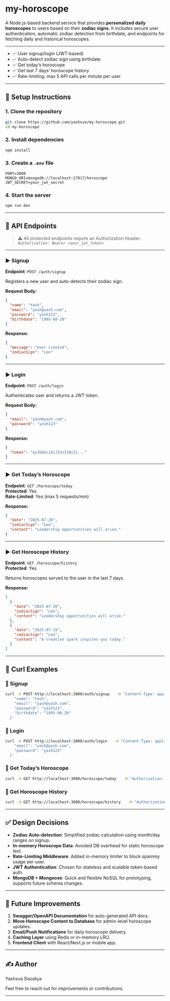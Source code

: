 # my-horoscope

A Node.js-based backend service that provides **personalized daily horoscopes** to users based on their **zodiac signs**. It includes secure user authentication, automatic zodiac detection from birthdate, and endpoints for fetching daily and historical horoscopes.

---


- ✅ User signup/login (JWT-based)
- ✅ Auto-detect zodiac sign using birthdate
- ✅ Get today’s horoscope
- ✅ Get last 7 days’ horoscope history
- ✅ Rate-limiting: max 5 API calls per minute per user

---

## 🚀 Setup Instructions

### 1. Clone the repository
```bash
git clone https://github.com/yashsva/my-horoscope.git
cd my-horoscope
```

### 2. Install dependencies
```bash
npm install
```

### 3. Create a `.env` file
```env
PORT=3000
MONGO_URI=mongodb://localhost:27017/horoscope
JWT_SECRET=your_jwt_secret
```

### 4. Start the server
```bash
npm run dev
```

---

## 🔐 API Endpoints

> ⚠ All protected endpoints require an Authorization header:  
> `Authorization: Bearer <your_jwt_token>`

---

### ▶ Signup  
**Endpoint**: `POST /auth/signup`

Registers a new user and auto-detects their zodiac sign.

**Request Body:**
```json
{
  "name": "Yash",
  "email": "yash@yash.com",
  "password": "yash123",
  "birthdate": "1995-08-20"
}
```

**Response:**
```json
{
  "message": "User created",
  "zodiacSign": "Leo"
}
```

---

### ▶ Login  
**Endpoint**: `POST /auth/login`

Authenticates user and returns a JWT token.

**Request Body:**
```json
{
  "email": "yash@yash.com",
  "password": "yash123"
}
```

**Response:**
```json
{
  "token": "eyJhbGciOiJIUzI1NiIs..."
}
```

---

### ▶ Get Today’s Horoscope  
**Endpoint**: `GET /horoscope/today`  
**Protected**: Yes  
**Rate-Limited**: Yes (max 5 requests/min)

**Response:**
```json
{
  "date": "2025-07-20",
  "zodiacSign": "Leo",
  "content": "Leadership opportunities will arise."
}
```

---

### ▶ Get Horoscope History  
**Endpoint**: `GET /horoscope/history`  
**Protected**: Yes

Returns horoscopes served to the user in the last 7 days.

**Response:**
```json
[
  {
    "date": "2025-07-20",
    "zodiacSign": "Leo",
    "content": "Leadership opportunities will arise."
  },
  {
    "date": "2025-07-19",
    "zodiacSign": "Leo",
    "content": "A creative spark inspires you today."
  }
]
```

---

## 🧪 Curl Examples

### 🔸 Signup
```bash
curl -X POST http://localhost:3000/auth/signup   -H "Content-Type: application/json"   -d '{
    "name": "Yash",
    "email": "yash@yash.com",
    "password": "yash123",
    "birthdate": "1995-08-20"
  }'
```

### 🔸 Login
```bash
curl -X POST http://localhost:3000/auth/login   -H "Content-Type: application/json"   -d '{
    "email": "yash@yash.com",
    "password": "yash123"
  }'
```

### 🔸 Get Today’s Horoscope
```bash
curl -X GET http://localhost:3000/horoscope/today   -H "Authorization: Bearer <YOUR_JWT_TOKEN>"
```

### 🔸 Get Horoscope History
```bash
curl -X GET http://localhost:3000/horoscope/history   -H "Authorization: Bearer <YOUR_JWT_TOKEN>"
```

---


## ✅ Design Decisions

- **Zodiac Auto-detection**: Simplified zodiac calculation using month/day ranges on signup.
- **In-memory Horoscope Data**: Avoided DB overhead for static horoscope text.
- **Rate-Limiting Middleware**: Added in-memory limiter to block spammy usage per user.
- **JWT Authentication**: Chosen for stateless and scalable token-based auth.
- **MongoDB + Mongoose**: Quick and flexible NoSQL for prototyping, supports future schema changes.

---

## 🚀 Future Improvements

1. **Swagger/OpenAPI Documentation** for auto-generated API docs.
2. **Move Horoscope Content to Database** for admin-level horoscope updates.
3. **Email/Push Notifications** for daily horoscope delivery.
4. **Caching Layer** using Redis or in-memory LRU.
5. **Frontend Client** with React/Next.js or mobile app.

---

## ✍ Author
Yashsva Sisodiya

Feel free to reach out for improvements or contributions.

---
